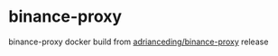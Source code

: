 # binance-proxy
binance-proxy docker build from [adrianceding/binance-proxy](https://github.com/adrianceding/binance-proxy) release
